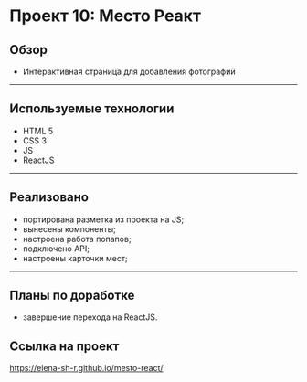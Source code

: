 # Проект 10: Место Реакт

## Обзор
* Интерактивная страница для добавления фотографий
------ 

## Используемые технологии
* HTML 5
* CSS 3
* JS
* ReactJS
------ 

## Реализовано
* портирована разметка из проекта на JS;
* вынесены компоненты;
* настроена работа попапов;
* подключено API;
* настроены карточки мест;

------ 

## Планы по доработке
* завершение перехода на ReactJS.

## Ссылка на проект
https://elena-sh-r.github.io/mesto-react/